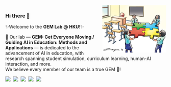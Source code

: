 <img align='right' src='images/CollaborativePuzzle.png' width="200px" />

### Hi there 👋  
✨Welcome to the <strong>GEM Lab @ HKU</strong>!✨

🚀 Our lab — <strong>GEM: Get Everyone Moving / Guiding AI in Education: Methods and Applications</strong> — is dedicated to the advancement of AI in education, with research spanning student simulation, curriculum learning, human-AI interaction, and more.  
We believe every member of our team is a true GEM 💎!

<a href='https://sites.google.com/site/jiognhaolin/gem-lab?authuser=0'><img src='https://img.shields.io/badge/Lab-Site-green' /></a>&nbsp;
<a href='https://scholar.google.com/citations?user=ETJoidYAAAAJ'><img src='https://img.shields.io/badge/Google-Scholar-blue' /></a>&nbsp;
<a href='assets/images/qrcode.png'><img src='https://img.shields.io/badge/WeChat-QR-orange' /></a>&nbsp;
<img src='https://img.shields.io/github/stars/GEMLabHKU?color=green&style=social' />&nbsp;
<img src='https://img.shields.io/github/followers/GEMLabHKU?color=green&style=social' />

